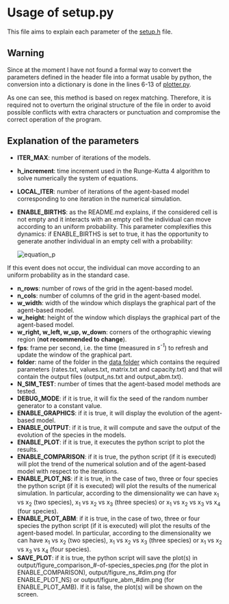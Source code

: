 # **Usage of setup.py**
This file aims to explain each parameter of the [setup.h](https://github.com/tommasomarzi/Competitive-Lotka-Volterra/blob/master/utilities/setup.h) file.

## Warning
Since at the moment I have not found a formal way to convert the parameters defined in the header file into a format usable by python, the conversion into a dictionary is done in the lines 6-13 of [plotter.py](https://github.com/tommasomarzi/Competitive-Lotka-Volterra/blob/master/utilities/plotter.py). 

As one can see, this method is based on regex matching. 
Therefore, it is required not to overturn the original structure of the file in order to avoid possible conflicts with extra characters or punctuation and compromise the correct operation of the program.

<!--
## Warning
Since at the moment I have not found a formal way to convert the parameters defined in the header file into a format usable by python, the conversion into a dictionary is done through a regex in the lines 6-13 of [plotter.py](https://github.com/tommasomarzi/Competitive-Lotka-Volterra/blob/master/utilities/plotter.py). 

This method works but it is sensitive to extra spaces and possible comments: therefore, to ensure its proper operation it is required that there are no spaces or comments after the parameter value (i.e. each line ends with the value).

The following examples should clear up any doubts (please select the text in the code box).

Example of correct use:
```cpp
#define this_is             "a_correct_format"
#define does_it_work        true
```
Example of incorrect use:
```cpp
#define this_is             "an_incorrect_format"          
#define does_it_work        false    
```
Another example of incorrect use:
```cpp
#define this_is             "an_incorrect_format"//this comment must be deleted! 
#define does_it_work        false
```
-->

## Explanation of the parameters
* **ITER_MAX**:                         number of iterations of the models.
* **h_increment**:                      time increment used in the Runge-Kutta 4 algorithm to solve numerically the system of equations.
* **LOCAL_ITER**:                       number of iterations of the agent-based model corresponding to one iteration in the numerical simulation.
* **ENABLE_BIRTHS**:                    as the README.md explains, if the considered cell is not empty and it interacts with an empty cell the individual can move according to an uniform probability. This parameter complexifies this dynamics: if ENABLE_BIRTHS is set to true, it has the opportunity to generate another individual in an empty cell with a probability:

    ![equation_p](https://latex.codecogs.com/gif.latex?p_i&space;=&space;\frac{r_ig_0}{r_ig_0&space;&plus;&space;(8-g_0)})

If this event does not occur, the individual can move according to an uniform probability as in the standard case.
* **n_rows**:                           number of rows of the grid in the agent-based model.
* **n_cols**:                           number of columns of the grid in the agent-based model.
* **w_width**:                          width of the window which displays the graphical part of the agent-based model.
* **w_height**:                         height of the window which displays the graphical part of the agent-based model.
* **w_right, w_left, w_up, w_down**:    corners of the orthographic viewing region (**not recommended to change**).
* **fps**:                              frame per second, i.e. the time (measured in *s<sup>-1</sup>*) to refresh and update the window of the graphical part.
* **folder**:                           name of the folder in the [data folder](https://github.com/tommasomarzi/Competitive-Lotka-Volterra/tree/master/data) which contains the required parameters (rates.txt, values.txt, matrix.txt and capacity.txt) and that will contain the output files (output_ns.txt and output_abm.txt).
* **N_SIM_TEST**:                       number of times that the agent-based model methods are tested.                     
* **DEBUG_MODE**:                       if it is true, it will fix the seed of the random number generator to a constant value.
* **ENABLE_GRAPHICS**:                  if it is true, it will display the evolution of the agent-based model.
* **ENABLE_OUTPUT**:                    if it is true, it will compute and save the output of the evolution of the species in the models. 
* **ENABLE_PLOT**:                      if it is true, it executes the python script to plot the results.
* **ENABLE_COMPARISON**:                if it is true, the python script (if it is executed) will plot the trend of the numerical solution and of the agent-based model with respect to the iterations.
* **ENABLE_PLOT_NS**:                   if it is true, in the case of two, three or four species the python script (if it is executed) will plot the results of the numerical simulation. In particular, according to the dimensionality we can have x<sub>1</sub> vs x<sub>2</sub> (two species), x<sub>1</sub> vs x<sub>2</sub> vs x<sub>3</sub> (three species) or x<sub>1</sub> vs x<sub>2</sub> vs x<sub>3</sub> vs x<sub>4</sub> (four species).
* **ENABLE_PLOT_ABM**:                  if it is true, in the case of two, three or four species the python script (if it is executed) will plot the results of the agent-based model. In particular, according to the dimensionality we can have x<sub>1</sub> vs x<sub>2</sub> (two species), x<sub>1</sub> vs x<sub>2</sub> vs x<sub>3</sub> (three species) or x<sub>1</sub> vs x<sub>2</sub> vs x<sub>3</sub> vs x<sub>4</sub> (four species).
* **SAVE_PLOT**:                      if it is true, the python script will save the plot(s) in output/figure_comparison_#-of-species_species.png (for the plot in ENABLE_COMPARISON), output/figure_ns_#dim.png (for ENABLE_PLOT_NS) or output/figure_abm_#dim.png (for ENABLE_PLOT_AMB). If it is false, the plot(s) will be shown on the screen. 
